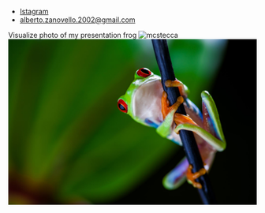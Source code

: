 
* [Istagram](https://www.instagram.com/albertozanovello_/)
* alberto.zanovello.2002@gmail.com

Visualize photo of my presentation frog <img src="https://komarev.com/ghpvc/?username=ZanovelloAlberto&label=Profile%20views&color=b60eb1&style=flat" alt="mcstecca" />
<img src="pic/frog.jpg"></img>

